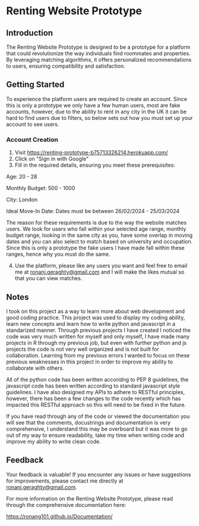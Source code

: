 # Renting Website Prototype

## Introduction
The Renting Website Prototype is designed to be a prototype for a platform that could revolutionize the way individuals find roommates and properties. By leveraging matching algorithms, it offers personalized recommendations to users, ensuring compatibility and satisfaction.

## Getting Started
To experience the platform users are required to create an account. Since this is only a prototype we only have a few human users, most are fake accounts, however, due to the ability to rent in any city in the UK it can be hard to find users due to filters, so below sets out how you must set up your account to see users.

### Account Creation
1. Visit https://renting-prototype-b75713326214.herokuapp.com/
2. Click on "Sign in with Google"
3. Fill in the required details, ensuring you meet these prerequisites:
  
Age: 20 - 28

Monthly Budget: 500 - 1000
  
City: London
  
Ideal Move-In Date: Dates must be between 26/02/2024 - 25/03/2024
  
The reason for these requirements is due to the way the website matches users. We look for users who fall within your selected age range, monthly budget range, looking in the same city as you, have some overlap in moving dates and you can also select to match based on university and occupation. Since this is only a prototype the fake users I have made fall within these ranges, hence why you must do the same.

4. Use the platform, please like any users you want and feel free to email me at ronanj.geraghty@gmail.com and I will make the likes mutual so that you can view matches.

## Notes
I took on this project as a way to learn more about web development and good coding practice. This project was used to display my coding ability, learn new concepts and learn how to write python and javascript in a standarized manner. Through previous projects I have created I noticed the code was very much written for myself and only myself, I have made many projects in R through my previous job, but even with further python and js projects the code is not very well organized and is not built for collaboration. Learning from my previous errors I wanted to focus on these previous weaknesses in this project in order to improve my ability to collaborate with others. 

All of the python code has been written accoridng to PEP 8 guidelines, the javascript code has been written according to standard javascript style guidelines. I have also designed my APIs to adhere to RESTful principles, however, there has been a few changes to the code recently which has impacted this RESTful approach so this will need to be fixed in the future. 

If you have read through any of the code or viewed the documentation you will see that the comments, docustrings and documentation is very comprehensive, I understand this may be overboard but it was more to go out of my way to ensure readability, take my time when writing code and improve my ability to write clean code.

## Feedback
Your feedback is valuable! If you encounter any issues or have suggestions for improvements, please contact me directly at ronanj.geraghty@gmail.com.

For more information on the Renting Website Prototype, please read through the comprehensive documentation here:

https://ronang101.github.io/Documentation/
